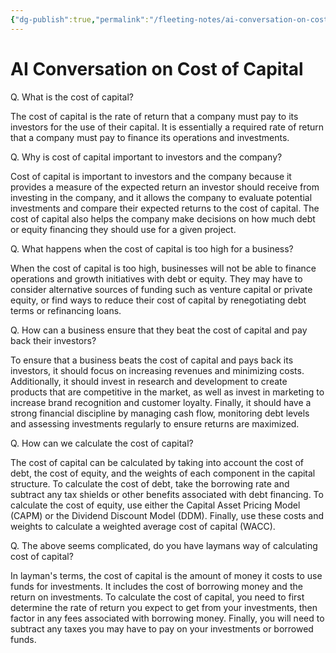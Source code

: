 ```yaml
---
{"dg-publish":true,"permalink":"/fleeting-notes/ai-conversation-on-cost-of-capital/","noteIcon":""}
---
```


# AI Conversation on Cost of Capital

Q. What is the cost of capital? 

The cost of capital is the rate of return that a company must pay to its investors for the use of their capital. It is essentially a required rate of return that a company must pay to finance its operations and investments.

Q. Why is cost of capital important to investors and the company? 

Cost of capital is important to investors and the company because it provides a measure of the expected return an investor should receive from investing in the company, and it allows the company to evaluate potential investments and compare their expected returns to the cost of capital. The cost of capital also helps the company make decisions on how much debt or equity financing they should use for a given project.

Q. What happens when the cost of capital is too high for a business? 

When the cost of capital is too high, businesses will not be able to finance operations and growth initiatives with debt or equity. They may have to consider alternative sources of funding such as venture capital or private equity, or find ways to reduce their cost of capital by renegotiating debt terms or refinancing loans.

Q. How can a business ensure that they beat the cost of capital and pay back their investors? 

To ensure that a business beats the cost of capital and pays back its investors, it should focus on increasing revenues and minimizing costs. Additionally, it should invest in research and development to create products that are competitive in the market, as well as invest in marketing to increase brand recognition and customer loyalty. Finally, it should have a strong financial discipline by managing cash flow, monitoring debt levels and assessing investments regularly to ensure returns are maximized.

Q. How can we calculate the cost of capital? 

The cost of capital can be calculated by taking into account the cost of debt, the cost of equity, and the weights of each component in the capital structure. To calculate the cost of debt, take the borrowing rate and subtract any tax shields or other benefits associated with debt financing. To calculate the cost of equity, use either the Capital Asset Pricing Model (CAPM) or the Dividend Discount Model (DDM). Finally, use these costs and weights to calculate a weighted average cost of capital (WACC).

Q. The above seems complicated, do you have laymans way of calculating cost of capital? 

In layman's terms, the cost of capital is the amount of money it costs to use funds for investments. It includes the cost of borrowing money and the return on investments. To calculate the cost of capital, you need to first determine the rate of return you expect to get from your investments, then factor in any fees associated with borrowing money. Finally, you will need to subtract any taxes you may have to pay on your investments or borrowed funds.